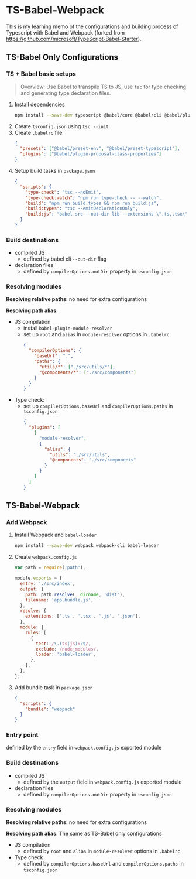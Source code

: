 # TS-Babel-Webpack

This is my learning memo of the configurations and building process of Typescript with Babel and Webpack (forked from https://github.com/microsoft/TypeScript-Babel-Starter).

## TS-Babel Only Configurations

### TS + Babel basic setups

> Overview: Use Babel to transpile TS to JS, use `tsc` for type checking and generating type declaration files.

1. Install dependencies
   ```bash
   npm install --save-dev typescript @babel/core @babel/cli @babel/plugin-proposal-class-properties @babel/preset-env @babel/preset-typescript
   ```
2. Create `tsconfig.json` using `tsc --init`
3. Create `.babelrc` file
   ```json
   {
     "presets": ["@babel/preset-env", "@babel/preset-typescript"],
     "plugins": ["@babel/plugin-proposal-class-properties"]
   }
   ```
4. Setup build tasks in `package.json`
   ```json
   {
     "scripts": {
       "type-check": "tsc --noEmit",
       "type-check:watch": "npm run type-check -- --watch",
       "build": "npm run build:types && npm run build:js",
       "build:types": "tsc --emitDeclarationOnly",
       "build:js": "babel src --out-dir lib --extensions \".ts,.tsx\" --source-maps inline"
     }
   }
   ```

### Build destinations

- compiled JS
  - defined by babel cli `--out-dir` flag
- declaration files
  - defined by `compilerOptions.outDir` property in `tsconfig.json`

### Resolving modules

**Resolving relative paths**: no need for extra configurations

**Resolving path alias**:

- JS compilation
  - install `babel-plugin-module-resolver`
  - set up `root` and `alias` in `module-resolver` options in `.babelrc`
    ```json
    {
      "compilerOptions": {
        "baseUrl": ".",
        "paths": {
          "utils/*": ["./src/utils/*"],
          "@components/*": ["./src/components"]
        }
      }
    }
    ```
- Type check:
  - set up `compilerOptions.baseUrl` and `compilerOptions.paths` in `tsconfig.json`
    ```json
    {
      "plugins": [
        [
          "module-resolver",
          {
            "alias": {
              "utils": "./src/utils",
              "@components": "./src/components"
            }
          }
        ]
      ]
    }
    ```

## TS-Babel-Webpack

### Add Webpack

1. Install Webpack and `babel-loader`
   ```bash
   npm install --save-dev webpack webpack-cli babel-loader
   ```
2. Create `webpack.config.js`

   ```js
   var path = require('path');

   module.exports = {
     entry: './src/index',
     output: {
       path: path.resolve(__dirname, 'dist'),
       filename: 'app.bundle.js',
     },
     resolve: {
       extensions: ['.ts', '.tsx', '.js', '.json'],
     },
     module: {
       rules: [
         {
           test: /\.(ts|js)x?$/,
           exclude: /node_modules/,
           loader: 'babel-loader',
         },
       ],
     },
   };
   ```

3. Add bundle task in `package.json`
   ```json
   {
     "scripts": {
       "bundle": "webpack"
     }
   }
   ```

### Entry point

defined by the `entry` field in `webpack.config.js` exported module

### Build destinations

- compiled JS
  - defined by the `output` field in `webpack.config.js` exported module
- declaration files
  - defined by `compilerOptions.outDir` property in `tsconfig.json`

### Resolving modules

**Resolving relative paths**: no need for extra configurations

**Resolving path alias**: The same as TS-Babel only configurations

- JS compilation
  - defined by `root` and `alias` in `module-resolver` options in `.babelrc`
- Type check
  - defined by `compilerOptions.baseUrl` and `compilerOptions.paths` in `tsconfig.json`